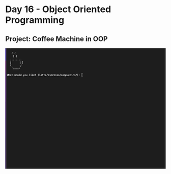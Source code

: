 <h1>Day 16 - Object Oriented Programming</h1>
<h2>Project: Coffee Machine in OOP</h2>
<img src='oop-coffee-machine.gif'>